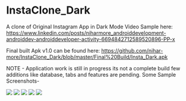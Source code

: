 # InstaClone_Dark
A clone of Original Instagram App in Dark Mode
Video Sample here: https://www.linkedin.com/posts/niharmore_androiddevelopment-androiddev-androiddeveloper-activity-6694842712589520896-PP-x

Final built Apk v1.0 can be found here: https://github.com/nihar-more/InstaClone_Dark/blob/master/Final%20Build/Insta_Dark.apk

NOTE - Application work is still in progress its not a complete build few additions like database, tabs and features are pending.
Some Sample Screenshots-

![](images/pic5.jpeg)
![](images/pic4.jpeg)
![](images/pic3.jpeg)
![](images/pic2.jpeg)
![](images/pic1.jpeg)
